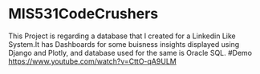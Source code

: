 # MIS531CodeCrushers
This Project is regarding a database that I created for a Linkedin Like System.It has Dashboards for some buisness insights displayed using Django and Plotly, and database used for the same is Oracle SQL.
#Demo 
https://www.youtube.com/watch?v=CttO-qA9ULM
